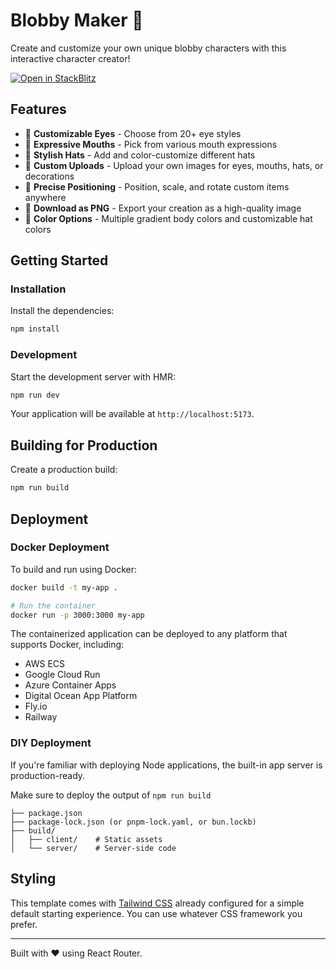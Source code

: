 # Blobby Maker 🎨

Create and customize your own unique blobby characters with this interactive character creator!

[![Open in StackBlitz](https://developer.stackblitz.com/img/open_in_stackblitz.svg)](https://stackblitz.com/github/jhardy/blobby-maker)

## Features

- 👀 **Customizable Eyes** - Choose from 20+ eye styles
- 👄 **Expressive Mouths** - Pick from various mouth expressions
- 🎩 **Stylish Hats** - Add and color-customize different hats
- 🎨 **Custom Uploads** - Upload your own images for eyes, mouths, hats, or decorations
- 🎯 **Precise Positioning** - Position, scale, and rotate custom items anywhere
- 💾 **Download as PNG** - Export your creation as a high-quality image
- 🌈 **Color Options** - Multiple gradient body colors and customizable hat colors

## Getting Started

### Installation

Install the dependencies:

```bash
npm install
```

### Development

Start the development server with HMR:

```bash
npm run dev
```

Your application will be available at `http://localhost:5173`.

## Building for Production

Create a production build:

```bash
npm run build
```

## Deployment

### Docker Deployment

To build and run using Docker:

```bash
docker build -t my-app .

# Run the container
docker run -p 3000:3000 my-app
```

The containerized application can be deployed to any platform that supports Docker, including:

- AWS ECS
- Google Cloud Run
- Azure Container Apps
- Digital Ocean App Platform
- Fly.io
- Railway

### DIY Deployment

If you're familiar with deploying Node applications, the built-in app server is production-ready.

Make sure to deploy the output of `npm run build`

```
├── package.json
├── package-lock.json (or pnpm-lock.yaml, or bun.lockb)
├── build/
│   ├── client/    # Static assets
│   └── server/    # Server-side code
```

## Styling

This template comes with [Tailwind CSS](https://tailwindcss.com/) already configured for a simple default starting experience. You can use whatever CSS framework you prefer.

---

Built with ❤️ using React Router.

